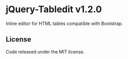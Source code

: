 # jQuery-Tabledit v1.2.0
Inline editor for HTML tables compatible with Bootstrap.

## License
Code released under the MIT license.